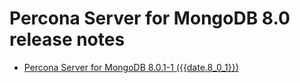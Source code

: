 
# Percona Server for MongoDB 8.0 release notes

* [Percona Server for MongoDB 8.0.1-1 ({{date.8_0_1}})](8.0.1-1.md)